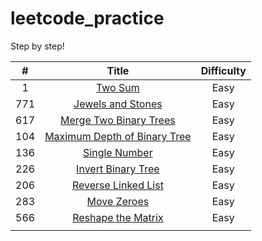 # leetcode_practice
Step by step!



|  #   |                            Title                             | Difficulty |
| :--: | :----------------------------------------------------------: | :--------: |
|  1   | [Two Sum](https://github.com/w4irdo/leetcode_practice/issues/1) |    Easy    |
| 771  | [Jewels and Stones](https://github.com/w4irdo/leetcode_practice/issues/2) |    Easy    |
| 617  | [Merge Two Binary Trees](https://github.com/w4irdo/leetcode_practice/issues/3) |    Easy    |
| 104  | [Maximum Depth of Binary Tree](https://github.com/w4irdo/leetcode_practice/issues/4) |    Easy    |
| 136  | [Single Number](https://github.com/w4irdo/leetcode_practice/issues/5) |    Easy    |
| 226  | [Invert Binary Tree](https://github.com/w4irdo/leetcode_practice/issues/6) |    Easy    |
| 206  | [Reverse Linked List](https://github.com/w4irdo/leetcode_practice/issues/7) |    Easy    |
| 283  | [Move Zeroes](https://github.com/w4irdo/leetcode_practice/issues/8) |    Easy    |
| 566  | [Reshape the Matrix](https://github.com/w4irdo/leetcode_practice/issues/9) |    Easy    |
|      |                                                              |            |

